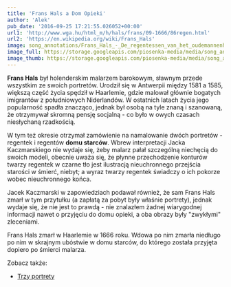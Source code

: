 ```yaml
---
title: 'Frans Hals a Dom Opieki'
author: 'Alek'
pub_date: '2016-09-25 17:21:55.026052+00:00'
url1: 'http://www.wga.hu/html_m/h/hals/frans/09-1666/86regen.html'
url2: 'https://en.wikipedia.org/wiki/Frans_Hals'
image: song_annotations/Frans_Hals_-_De_regentessen_van_het_oudemannenhuis.jpg
image_full: https://storage.googleapis.com/piosenka-media/media/song_annotations/Frans_Hals_-_De_regentessen_van_het_oudemannenhuis.jpg
image_thumb: https://storage.googleapis.com/piosenka-media/media/song_annotations/Frans_Hals_-_De_regentessen_van_het_oudemannenhuis.jpg.0x300_q85_upscale.jpg
---
```


**Frans Hals** był holenderskim malarzem barokowym, sławnym przede wszystkim ze swoich portretów. Urodził się w Antwerpii między 1581 a 1585, większą część życia spędził w Haarlemie, gdzie malował głównie bogatych imigrantów z południowych Niderlandów. W ostatnich latach życia jego popularność spadła znacząco, jednak był osobą na tyle znaną i szanowaną, że otrzymywał skromną pensję socjalną \- co było w owych czasach niesłychaną rzadkością.

W tym też okresie otrzymał zamówienie na namalowanie dwóch portretów \- regentek i regentów **domu starców**. Wbrew interpretacji Jacka Kaczmarskiego nie wydaje się, żeby malarz pałał szczególną niechęcią do swoich modeli, obecnie uważa się, że płynne przechodzenie konturów twarzy regentek w czarne tło jest ilustracją nieuchronnego przejścia starości w śmierć, niebyt; a wyraz twarzy regentek świadczy o ich pokorze wobec nieuchronnego końca.

Jacek Kaczmarski w zapowiedziach podawał również, że sam Frans Hals zmarł w tym przytułku \(a zapłatą za pobyt były właśnie portrety\), jednak wydaje się, że nie jest to prawdą \- nie znalazłem żadnej wiarygodnej informacji nawet o przyjęciu do domu opieki, a oba obrazy były "zwykłymi" zleceniami.

Frans Hals zmarł w Haarlemie w 1666 roku. Wdowa po nim zmarła niedługo po nim w skrajnym ubóstwie w domu starców, do którego została przyjęta dopiero po śmierci malarza.

Zobacz także:

- [Trzy portrety](https://www.piosenkaztekstem.pl/opracowanie/jacek\-kaczmarski\-trzy\-portrety/)